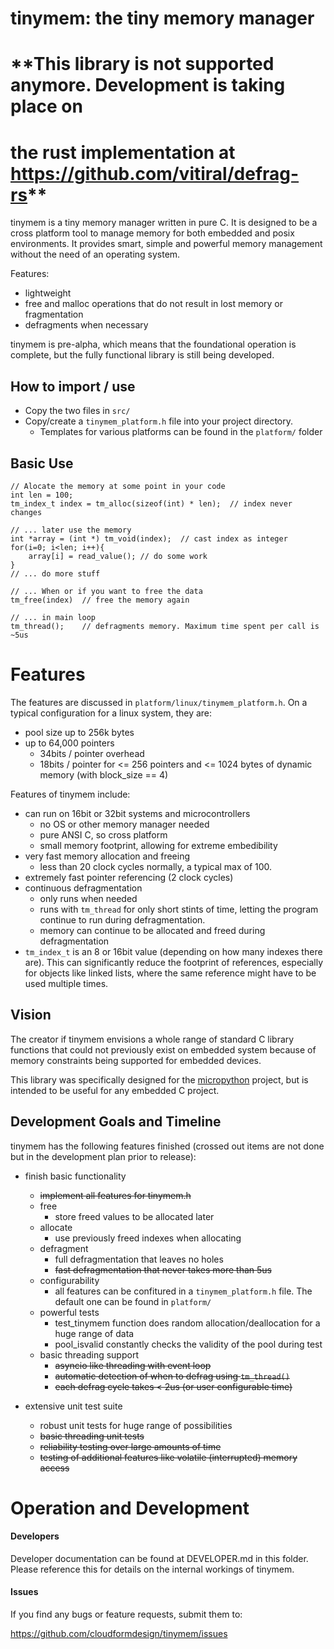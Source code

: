# tinymem: the tiny memory manager

# **This library is not supported anymore. Development is taking place on
# the rust implementation at https://github.com/vitiral/defrag-rs**

tinymem is a tiny memory manager written in pure C. It is designed to be a cross
platform tool to manage memory for both embedded and posix environments. It provides
smart, simple and powerful memory management without the need of an operating
system.

Features:
- lightweight
- free and malloc operations that do not result in lost memory or fragmentation
- defragments when necessary

tinymem is pre-alpha, which means that the foundational operation is complete,
but the fully functional library is still being developed.


## How to import / use
- Copy the two files in `src/`
- Copy/create a `tinymem_platform.h` file into your project directory.
    - Templates for various platforms can be found in the `platform/` folder

## Basic Use
```
// Alocate the memory at some point in your code
int len = 100;
tm_index_t index = tm_alloc(sizeof(int) * len);  // index never changes

// ... later use the memory
int *array = (int *) tm_void(index);  // cast index as integer
for(i=0; i<len; i++){
    array[i] = read_value(); // do some work
}
// ... do more stuff

// ... When or if you want to free the data
tm_free(index)  // free the memory again

// ... in main loop
tm_thread();    // defragments memory. Maximum time spent per call is ~5us
```

# Features
The features are discussed in `platform/linux/tinymem_platform.h`. On a typical
configuration for a linux system, they are:

- pool size up to 256k bytes
- up to 64,000 pointers
    - 34bits / pointer overhead
    - 18bits / pointer for <= 256 pointers and <= 1024 bytes of
        dynamic memory (with block_size == 4)

Features of tinymem include:
- can run on 16bit or 32bit systems and microcontrollers
    - no OS or other memory manager needed
    - pure ANSI C, so cross platform
    - small memory footprint, allowing for extreme embedibility
- very fast memory allocation and freeing
    - less than 20 clock cycles normally, a typical max of 100.
- extremely fast pointer referencing (2 clock cycles)
- continuous defragmentation
    - only runs when needed
    - runs with `tm_thread` for only short stints of time, letting the program
        continue to run during defragmentation.
    - memory can continue to be allocated and freed during defragmentation
- `tm_index_t` is an 8 or 16bit value (depending on how many indexes there are).
    This can significantly reduce the footprint of references, especially for
    objects like linked lists, where the same reference might have to be
    used multiple times.


## Vision

The creator if tinymem envisions a whole range of standard C library functions that
could not previously exist on embedded system because of memory constraints being
supported for embedded devices.

This library was specifically designed for the [micropython](http://micropython.org/)
project, but is intended to be useful for any embedded C project.

## Development Goals and Timeline
tinymem has the following features finished 
(crossed out items are not done but in the development plan prior to release):
- finish basic functionality
    - ~~implement all features for tinymem.h~~
    - free
        - store freed values to be allocated later
    - allocate
        - use previously freed indexes when allocating
    - defragment
        - full defragmentation that leaves no holes
        - ~~fast defragmentation that never takes more than 5us~~
    - configurability
        - all features can be confitured in a `tinymem_platform.h` file. The default
            one can be found in `platform/`
    - powerful tests
        - test_tinymem function does random allocation/deallocation for a huge range
            of data
        - pool_isvalid constantly checks the validity of the pool during test
    - basic threading support
        - ~~asyncio like threading with event loop~~
        - ~~automatic detection of when to defrag using `tm_thread()`~~
        - ~~each defrag cycle takes < 2us (or user configurable time)~~

- extensive unit test suite
    - robust unit tests for huge range of possibilities
    - ~~basic threading unit tests~~
    - ~~reliability testing over large amounts of time~~
    - ~~testing of additional features like volatile (interrupted) memory access~~

# Operation and Development

#### Developers

Developer documentation can be found at DEVELOPER.md in this folder. Please reference
this for details on the internal workings of tinymem.

#### Issues
If you find any bugs or feature requests, submit them to:

https://github.com/cloudformdesign/tinymem/issues

